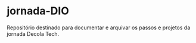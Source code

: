 # jornada-DIO
Repositório destinado para documentar e arquivar os passos e projetos da jornada Decola Tech.
